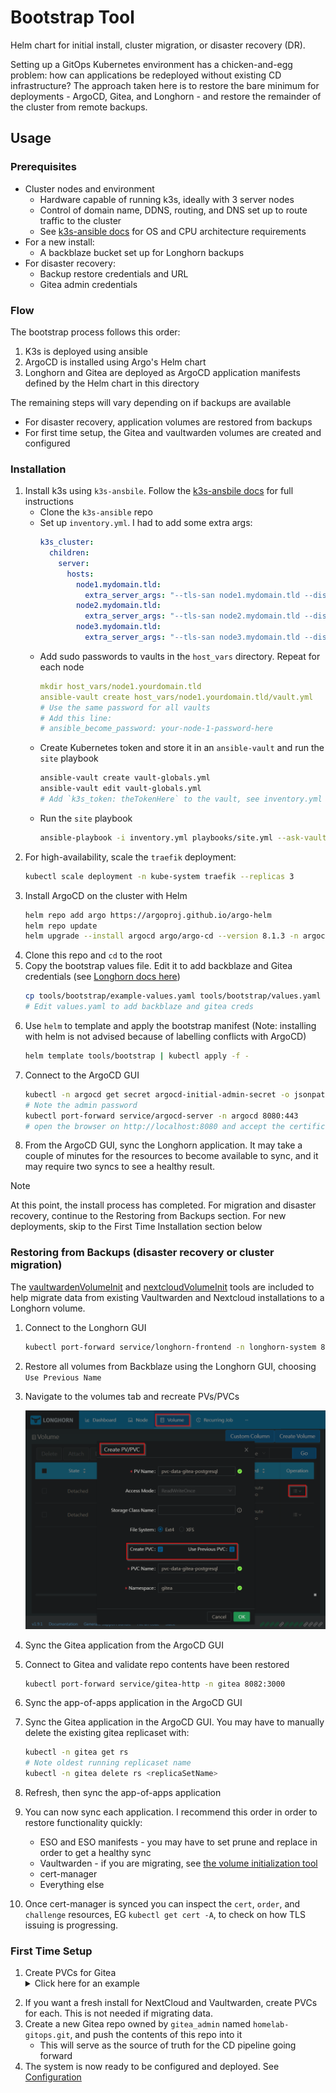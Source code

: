 # Bootstrap Tool

Helm chart for initial install, cluster migration, or disaster recovery (DR).

Setting up a GitOps Kubernetes environment has a chicken-and-egg problem: how can applications be redeployed without existing CD infrastructure? The approach taken here is to restore the bare minimum for deployments - ArgoCD, Gitea, and Longhorn - and restore the remainder of the cluster from remote backups.

## Usage

### Prerequisites 

* Cluster nodes and environment
    * Hardware capable of running k3s, ideally with 3 server nodes
    * Control of domain name, DDNS, routing, and DNS set up to route traffic to the cluster
    * See [k3s-ansible docs](https://github.com/k3s-io/k3s-ansible?tab=readme-ov-file#build-a-kubernetes-cluster-using-k3s-via-ansible) for OS and CPU architecture requirements
* For a new install:
    * A backblaze bucket set up for Longhorn backups
* For disaster recovery:
    * Backup restore credentials and URL
    * Gitea admin credentials

### Flow

The bootstrap process follows this order:

1. K3s is deployed using ansible
1. ArgoCD is installed using Argo's Helm chart
1. Longhorn and Gitea are deployed as ArgoCD application manifests defined by the Helm chart in this directory

The remaining steps will vary depending on if backups are available

* For disaster recovery, application volumes are restored from backups
* For first time setup, the Gitea and vaultwarden volumes are created and configured 

### Installation 

1. Install k3s using `k3s-ansbile`. Follow the [k3s-ansbile docs](https://github.com/k3s-io/k3s-ansible) for full instructions
    * Clone the `k3s-ansible` repo
    * Set up `inventory.yml`. I had to add some extra args:
        ```yaml
        k3s_cluster:
          children:
            server:
              hosts:
                node1.mydomain.tld:
                  extra_server_args: "--tls-san node1.mydomain.tld --disable=local-storage"
                node2.mydomain.tld:
                  extra_server_args: "--tls-san node2.mydomain.tld --disable=local-storage"
                node3.mydomain.tld:
                  extra_server_args: "--tls-san node3.mydomain.tld --disable=local-storage"
        ```
    * Add sudo passwords to vaults in the `host_vars` directory. Repeat for each node
        ```yaml
        mkdir host_vars/node1.yourdomain.tld
        ansible-vault create host_vars/node1.yourdomain.tld/vault.yml
        # Use the same password for all vaults
        # Add this line:
        # ansible_become_password: your-node-1-password-here
        ```
    * Create Kubernetes token and store it in an `ansible-vault` and run the `site` playbook
        ```sh 
        ansible-vault create vault-globals.yml
        ansible-vault edit vault-globals.yml 
        # Add `k3s_token: theTokenHere` to the vault, see inventory.yml for how to generate
        ```
    * Run the `site` playbook
        ```sh
        ansible-playbook -i inventory.yml playbooks/site.yml --ask-vault-pass -e @vault-globals.yml
        ```
1. For high-availability, scale the `traefik` deployment:
    ```sh
    kubectl scale deployment -n kube-system traefik --replicas 3
    ```
1. Install ArgoCD on the cluster with Helm
    ```sh
    helm repo add argo https://argoproj.github.io/argo-helm
    helm repo update
    helm upgrade --install argocd argo/argo-cd --version 8.1.3 -n argocd --create-namespace
    ```
1. Clone this repo and `cd` to the root
1. Copy the bootstrap values file. Edit it to add backblaze and Gitea credentials (see [Longhorn docs here](https://longhorn.io/docs/1.9.0/snapshots-and-backups/backup-and-restore/set-backup-target/#set-the-default-backup-target-using-a-manifest-yaml-file))
    ```sh
    cp tools/bootstrap/example-values.yaml tools/bootstrap/values.yaml
    # Edit values.yaml to add backblaze and gitea creds
    ```
1. Use `helm` to template and apply the bootstrap manifest (Note: installing with helm is not advised because of labelling conflicts with ArgoCD)
    ```sh
    helm template tools/bootstrap | kubectl apply -f -
    ```
1. Connect to the ArgoCD GUI
    ```sh
    kubectl -n argocd get secret argocd-initial-admin-secret -o jsonpath="{.data.password}" | base64 -d
    # Note the admin password
    kubectl port-forward service/argocd-server -n argocd 8080:443
    # open the browser on http://localhost:8080 and accept the certificate
    ```
1. From the ArgoCD GUI, sync the Longhorn application. It may take a couple of minutes for the resources to become available to sync, and it may require two syncs to see a healthy result. 
> [!NOTE]
> At this point, the install process has completed. For migration and disaster recovery, continue to the Restoring from Backups section. For new deployments, skip to the First Time Installation section below

### Restoring from Backups (disaster recovery or cluster migration)

The [vaultwardenVolumeInit](../vaultwardenVolumeInit/README.md) and [nextcloudVolumeInit](../nextcloudVolumeInit/README.md) tools are included to help migrate data from existing Vaultwarden and Nextcloud installations to a Longhorn volume.

1. Connect to the Longhorn GUI
    ```sh
    kubectl port-forward service/longhorn-frontend -n longhorn-system 8081:80
    ```
1. Restore all volumes from Backblaze using the Longhorn GUI, choosing `Use Previous Name`
1. Navigate to the volumes tab and recreate PVs/PVCs

    ![](../../docs/image.png)
    
1. Sync the Gitea application from the ArgoCD GUI
1. Connect to Gitea and validate repo contents have been restored
    ```sh
    kubectl port-forward service/gitea-http -n gitea 8082:3000
    ```
1. Sync the app-of-apps application in the ArgoCD GUI
1. Sync the Gitea application in the ArgoCD GUI. You may have to manually delete the existing gitea replicaset with:
    ```sh
    kubectl -n gitea get rs
    # Note oldest running replicaset name
    kubectl -n gitea delete rs <replicaSetName>
    ```
1. Refresh, then sync the app-of-apps application
1. You can now sync each application. I recommend this order in order to restore functionality quickly:
    * ESO and ESO manifests - you may have to set prune and replace in order to get a healthy sync
    * Vaultwarden - if you are migrating, see [the volume initialization tool](../vaultwardenVolumeInit/README.md)
    * cert-manager
    * Everything else
1. Once cert-manager is synced you can inspect the `cert`, `order`, and `challenge` resources, EG `kubectl get cert -A`, to check on how TLS issuing is progressing.

### First Time Setup 

1. Create PVCs for Gitea <details><summary>Click here for an example</summary>
    ```yaml
    apiVersion: v1
    kind: PersistentVolumeClaim
    metadata:
        name: gitea-shared-storage
        namespace: gitea
    spec:
        accessModes:
            - ReadWriteOnce
        resources:
            requests:
            storage: 5Gi
        storageClassName: longhorn-non-replicated
        volumeMode: Filesystem
        volumeName: pvc-gitea-shared-storage
    ---
    apiVersion: v1
    kind: PersistentVolumeClaim
    metadata:
        name: pvc-data-gitea-postgresql
        namespace: gitea
    spec:
        accessModes:
          - ReadWriteOnce
        resources:
          requests:
          storage: 5Gi
        storageClassName: longhorn-non-replicated
        volumeMode: Filesystem
        volumeName: pvc-data-gitea-postgresql
    ```
</details>

2. If you want a fresh install for NextCloud and Vaultwarden, create PVCs for each. This is not needed if migrating data. 
1. Create a new Gitea repo owned by `gitea_admin` named `homelab-gitops.git`, and push the contents of this repo into it
    * This will serve as the source of truth for the CD pipeline going forward
1. The system is now ready to be configured and deployed. See [Configuration](../../README.md#configuration)